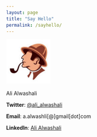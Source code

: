 ```yaml
---
layout: page
title: "Say Hello"
permalink: /sayhello/
---
```


<img src="/imgs/Me-400x400.jpg" alt="Me" width="120"/>

Ali Alwashali

**Twitter**: [@ali_alwashali](https://twitter.com/ali_alwashali)

**Email**: a.alwashli[@]gmail[dot]com

**LinkedIn**: [Ali Alwashali](https://www.linkedin.com/in/alwashali/)



